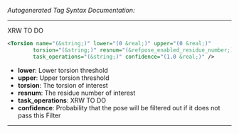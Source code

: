_Autogenerated Tag Syntax Documentation:_

---
XRW TO DO

```xml
<Torsion name="(&string;)" lower="(0 &real;)" upper="(0 &real;)"
        torsion="(&string;)" resnum="(&refpose_enabled_residue_number;)"
        task_operations="(&string;)" confidence="(1.0 &real;)" />
```

-   **lower**: Lower torsion threshold
-   **upper**: Upper torsion threshold
-   **torsion**: The torsion of interest
-   **resnum**: The residue number of interest
-   **task_operations**: XRW TO DO
-   **confidence**: Probability that the pose will be filtered out if it does not pass this Filter

---
